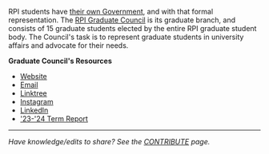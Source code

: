 RPI students have [their own Government](https://sites.google.com/view/rpistugov/home), and with that formal representation. The [RPI Graduate Council](https://sites.google.com/view/rpistugov/graduate-council) is its graduate branch, and consists of 15 graduate students elected by the entire RPI graduate student body. The Council's task is to represent graduate students in university affairs and advocate for their needs.


**Graduate Council's Resources**
- [Website](https://sites.google.com/view/rpistugov/graduate-council)
- [Email](mailto:grad-council@rpi.edu)
- [Linktree](https://linktr.ee/rpi.graduate.council)
- [Instagram](https://www.instagram.com/rpi.graduate.council/)
- [LinkedIn](https://www.linkedin.com/company/rpi-graduate-council/)
- ['23-'24 Term Report](https://rpi.box.com/v/GC-Term-Report-2023-24)


---
_Have knowledge/edits to share? See the [CONTRIBUTE](../../CONTRIBUTE.md) page._